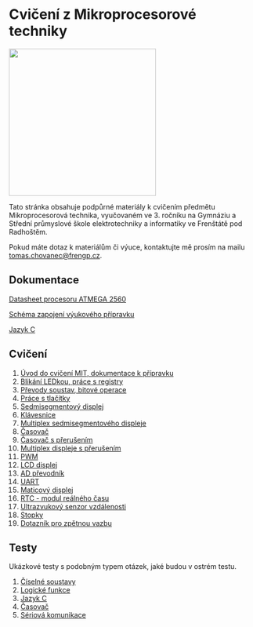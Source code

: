# Cvičení z Mikroprocesorové techniky
<img src="https://github.com/user-attachments/assets/c95d9d14-21a3-4f19-96f6-1478ac2f1095" width="300"/>

Tato stránka obsahuje podpůrné materiály k cvičením předmětu Mikroprocesorová technika, vyučovaném ve 3. ročníku na Gymnáziu a Střední průmyslové škole elektrotechniky a informatiky ve Frenštátě pod Radhoštěm. 
  
Pokud máte dotaz k materiálům či výuce, kontaktujte mě prosím na mailu [tomas.chovanec@frengp.cz](mailto:tomas.chovanec@frengp.cz).

## Dokumentace

[Datasheet procesoru ATMEGA 2560](files/Atmel-AVR-2560_datasheet.pdf)

[Schéma zapojení výukového přípravku](files/Development_board_schematics.pdf)

[Jazyk C](00_Jazyk_C.md)


## Cvičení
1. [Úvod do cvičení MIT, dokumentace k přípravku](01_Uvod.md)
1. [Blikání LEDkou, práce s registry](02_Blikani_LED.md)
1. [Převody soustav, bitové operace](03_Bitove_operace.md)
1. [Práce s tlačítky](04_Tlacitka_podminky.md)
1. [Sedmisegmentový displej](05_Sedmisegmentovy_displej.md)
1. [Klávesnice](06_Klavesnice.md)
1. [Multiplex sedmisegmentového displeje](07_Multiplex_sedmisegmentoveho_displeje.md)
1. [Časovač](08_Timer.md)
1. [Časovač s přerušením](09_Timer_interrupt.md)
1. [Multiplex displeje s přerušením](10_Display_interrupt.md)
1. [PWM](11_PWM.md)
1. [LCD displej](12_LCD.md)
1. [AD převodník](13_ADC.md)
1. [UART](14_UART.md)
1. [Maticový displej](16_Maticovy_displej.md)
1. [RTC - modul reálného času](17_RTC.md)
1. [Ultrazvukový senzor vzdálenosti](18_Ultrasonic.md)
1. [Stopky](19_Stopky.md)
1. [Dotazník pro zpětnou vazbu](https://docs.google.com/forms/d/e/1FAIpQLSdIXFZvRu9Z2ADun7K1oTpcLKGQxfCdcJAuD0ojpDmDnaxQSg/viewform?usp=header)

<!---
20. [Animovaný blinker](20_Blinker.md)
--->


## Testy
Ukázkové testy s podobným typem otázek, jaké budou v ostrém testu. 

1. [Číselné soustavy](files/Test_ciselne_soustavy_logicke_funkce.md)
2. [Logické funkce](files/Test_bitove_operace.md)
3. [Jazyk C](files/Test_jazyk_C.md)
4. [Časovač](files/Test_timer.md)
5. [Sériová komunikace](15_UART_2.md)
